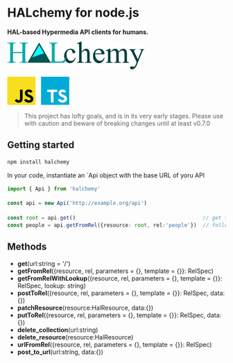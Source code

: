 # HALchemy for node.js
**HAL-based Hypermedia API clients for humans.**

![](https://github.com/pointw-dev/HALchemy/blob/main/img/halchemy-full-word.png?raw=True)

![](https://github.com/pointw-dev/HALchemy/blob/main/img/node.png?raw=True)


> This project has lofty goals, and is in its very early stages.  Please use with caution and beware of breaking changes until at least v0.7.0



## Getting started

```bash
npm install halchemy
```

In your code, instantiate an `Api object with the base URL of yoru API

```typescript
import { Api } from 'halchemy'

const api = new Api('http://example.org/api')

const root = api.get()                                         // get the root resource
const people = api.getFromRel({resource: root, rel:'people'})  // follow the people rel to get the list of people
```

## Methods

* **get**(url:string = '/')
* **getFromRel**({resource, rel, parameters = {}, template = {}}: RelSpec)
* **getFromRelWithLookup**({resource, rel, parameters = {}, template = {}}: RelSpec, lookup: string)
* **postToRel**({resource, rel, parameters = {}, template = {}}: RelSpec, data:{})
* **patchResource**(resource:HalResource, data:{})
* **putToRel**({resource, rel, parameters = {}, template = {}}: RelSpec, data:{})
* **delete_collection**(url:string)
* **delete_resource**(resource:HalResource)
* **urlFromRel**({resource, rel, parameters = {}, template = {}}: RelSpec)
* **post_to_url**(url:string, data:{})

